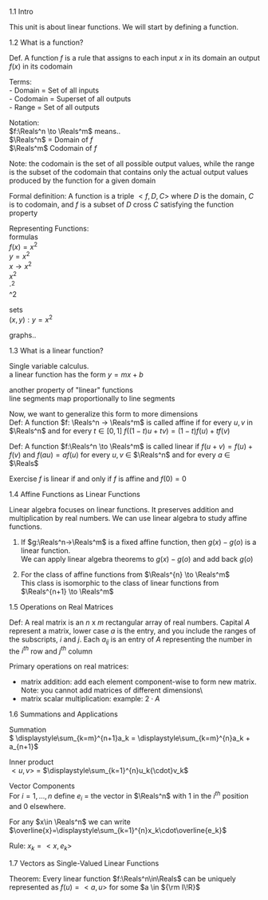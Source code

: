 1.1 Intro

This unit is about linear functions. We will start by defining a function.

1.2 What is a function?

Def. A function $f$ is a rule that assigns to each input $x$ in its domain an output $f(x)$ in its codomain

Terms:\
    - Domain = Set of all inputs\
    - Codomain = Superset of all outputs\
    - Range = Set of all outputs

Notation:\
$f:\Reals^n \to \Reals^m$ means..\
$\Reals^n$ = Domain of $f$\
$\Reals^m$ Codomain of $f$

Note: the codomain is the set of all possible output values, while the range is the subset of the codomain that contains only the actual output values produced by the function for a given domain

Formal definition: A function is a triple $<f, D, C>$ where $D$ is the domain, $C$ is to codomain, and $f$ is a subset of $D$ cross $C$ satisfying the function property

Representing Functions:\
formulas\
$f(x) = x^2$\
$y = x^2$\
$x \to x^2$\
$x^2$\
$\cdot^2$\
^2

sets\
${(x,y): y = x^2}$

graphs..

1.3 What is a linear function?

Single variable calculus.\
a linear function has the form $y=mx+b$

another property of "linear" functions\
line segments map proportionally to line segments

Now, we want to generalize this form to more dimensions\
Def: A function $f: \Reals^n -> \Reals^m$ is called affine if for every $u,v$ in $\Reals^n$ and for every $t \in [0,1]$
 $f((1-t)u + tv) = (1-t)f(u) + tf(v)$

Def: A function $f:\Reals^n \to \Reals^m$ is called linear if $f(u+v) = f(u)+f(v)$ and $f(au) = af(u)$ for every $u,v$ $\in$ $\Reals^n$ and for every $a$ $\in$ $\Reals$

Exercise $f$ is linear if and only if $f$ is affine and $f(0) = 0$

1.4 Affine Functions as Linear Functions

Linear algebra focuses on linear functions. It preserves addition and multiplication by real numbers. We can use linear algebra to study affine functions.

1) If $g:\Reals^n->\Reals^m$ is a fixed affine function, then $g(x) - g(o)$ is a linear function.\
We can apply linear algebra theorems to $g(x) - g(o)$ and add back $g(o)$

2) For the class of affine functions from $\Reals^{n} \to \Reals^m$\
This class is isomorphic to the class of linear functions from $\Reals^{n+1} \to \Reals^m$

1.5 Operations on Real Matrices

Def: A real matrix is an $n$ x $m$ rectangular array of real numbers. Capital $A$ represent a matrix, lower case $a$ is the entry, and you include the ranges of the subscripts, $i$ and $j$. Each $a_{ij}$ is an entry of $A$ representing the number in the $i^{th}$ row and $j^{th}$ column 

Primary operations on real matrices:
- matrix addition: add each element component-wise to form new matrix. Note: you cannot add matrices of different dimensions\
- matrix scalar multiplication: example: $2 \cdot A$

1.6 Summations and Applications

Summation\
$	\displaystyle\sum_{k=m}^{n+1}a_k = 	\displaystyle\sum_{k=m}^{n}a_k + a_{n+1}$ 

Inner product\
$<u,v>$ = $\displaystyle\sum_{k=1}^{n}u_k{\cdot}v_k$

Vector Components\
For $i=1, ..., n$ define $e_i$ = the vector in $\Reals^n$ with $1$ in the $i^{th}$ position and $0$ elsewhere.

For any $x\in \Reals^n$ we can write $\overline{x}=\displaystyle\sum_{k=1}^{n}x_k\cdot\overline{e_k}$

Rule: $x_k = <x,e_k>$

1.7 Vectors as Single-Valued Linear Functions

Theorem: Every linear function $f:\Reals^n\in\Reals$ can be uniquely represented as $f(u)=<a,u>$ for some $a \in ${\rm I\!R}$